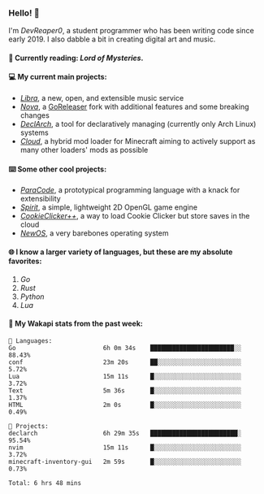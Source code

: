 ### Hello! 👋

I'm _DevReaper0_, a student programmer who has been writing code since early 2019. I also dabble a bit in creating digital art and music.

#### 📖 Currently reading: *Lord of Mysteries*.

#### 💻 My current main projects:

-   _[Libra](https://github.com/LibraMusic)_, a new, open, and extensible music service
-   _[Nova](https://github.com/LibraMusic/Nova)_, a [GoReleaser](https://github.com/goreleaser/goreleaser) fork with additional features and some breaking changes
-   _[DeclArch](https://github.com/DevReaper0/declarch)_, a tool for declaratively managing (currently only Arch Linux) systems
-   _[Cloud](https://github.com/CloudLoaderMC/CloudLoader)_, a hybrid mod loader for Minecraft aiming to actively support as many other loaders' mods as possible

#### ⌨️ Some other cool projects:

-   _[ParaCode](https://github.com/ParaCodeLang/ParaCode)_, a prototypical programming language with a knack for extensibility
-   _[Spirit](https://gitlab.com/DevReaper0/SpiritEngine)_, a simple, lightweight 2D OpenGL game engine
-   _[CookieClicker++](https://github.com/DevReaper0/CookieClickerPlusPlus)_, a way to load Cookie Clicker but store saves in the cloud
-   _[NewOS](https://github.com/DevReaper0/NewOS)_, a very barebones operating system

#### 🌐 I know a larger variety of languages, but these are my absolute favorites:

1. _Go_
2. _Rust_
3. _Python_
4. _Lua_

#### 📡 My Wakapi stats from the past week:

```text
💾 Languages:
Go                        6h 0m 34s    ███████████████████████░░  88.43%
conf                      23m 20s      ██░░░░░░░░░░░░░░░░░░░░░░░  5.72%
Lua                       15m 11s      █░░░░░░░░░░░░░░░░░░░░░░░░  3.72%
Text                      5m 36s       █░░░░░░░░░░░░░░░░░░░░░░░░  1.37%
HTML                      2m 0s        █░░░░░░░░░░░░░░░░░░░░░░░░  0.49%

💼 Projects:
declarch                  6h 29m 35s   ████████████████████████░  95.54%
nvim                      15m 11s      █░░░░░░░░░░░░░░░░░░░░░░░░  3.72%
minecraft-inventory-gui   2m 59s       █░░░░░░░░░░░░░░░░░░░░░░░░  0.73%

Total: 6 hrs 48 mins
```
